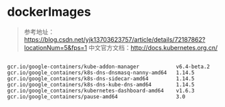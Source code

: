 # dockerImages

> 参考地址： https://blog.csdn.net/yjk13703623757/article/details/72187862?locationNum=5&fps=1
> 中文官方文档：http://docs.kubernetes.org.cn/

```

gcr.io/google-containers/kube-addon-manager            v6.4-beta.2
gcr.io/google_containers/k8s-dns-dnsmasq-nanny-amd64   1.14.5
gcr.io/google_containers/k8s-dns-sidecar-amd64         1.14.5
gcr.io/google_containers/k8s-dns-kube-dns-amd64        1.14.5
gcr.io/google_containers/kubernetes-dashboard-amd64    v1.6.3
gcr.io/google_containers/pause-amd64                   3.0

```